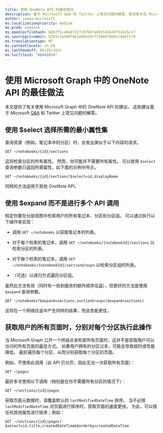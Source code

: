 ```yaml
---
title: 使用 OneNote API 的最佳做法
description: 基于 Microsoft Q&A 和 Twitter 上常见问题的解答，发现有关在 Microsoft Graph 中使用 OneNote API 的建议。
author: jewan-microsoft
ms.localizationpriority: medium
ms.prod: onenote
ms.openlocfilehash: 8d67f5ca0a6f21fc9fb4fab01534634f52e15cef
ms.sourcegitcommit: b2b3c3ae00f9e2e0bb2dcff30e97b60ccdebf170
ms.translationtype: MT
ms.contentlocale: zh-CN
ms.lasthandoff: 06/29/2022
ms.locfileid: "66442834"
---
```

# <a name="best-practices-for-working-with-the-onenote-api-in-microsoft-graph"></a>使用 Microsoft Graph 中的 OneNote API 的最佳做法

本文提供了有关使用 Microsoft Graph 中的 OneNote API 的建议。 这些建议基于 Microsoft [Q&A](/answers/topics/microsoft-graph-notes.html)  和 Twitter 上常见问题的解答。

## <a name="use-select-to-select-the-minimum-set-of-properties-you-need"></a>使用 $select 选择所需的最小属性集

查询资源（例如，笔记本中的分区）时，会发出类似于以下内容的请求。

```http
GET ~/notebooks/{id}/sections
```

这将检索分区的所有属性。 然而，你可能并不需要所有属性。 可以使用 `$select` 查询参数只返回所需属性，如下面的示例中所示。

```http
GET ~/notebooks/{id}/sections?$select=id,displayName
```

同样的方法适用于其他 OneNote API。

## <a name="use-expand-instead-of-making-multiple-api-calls"></a>使用 $expand 而不是进行多个 API 调用

假定你要在分层视图中检索用户的所有笔记本、分区和分区组。 可以通过执行以下操作来实现：

* 调用 `GET ~/notebooks` 以获取笔记本的列表。

* 对于每个检索的笔记本，调用 `GET ~/notebooks/{notebookId}/sections` 以检索分区的列表。

* 对于每个检索的笔记本，调用 `GET ~/notebooks/{notebookId}/sectionGroups` 以检索分区组的列表。

* （可选）以递归方式遍历分区组。

虽然此方法有效（同时有一些到服务的额外顺序往返），但更好的方法是使用 `$expand` 查询参数。 

```http
GET ~/notebooks?$expand=sections,sectionGroups($expand=sections)
```

这将在一个网络往返中产生同样的结果，而且性能更佳。

## <a name="when-getting-all-pages-for-a-user-do-so-for-each-section-separately"></a>获取用户的所有页面时，分别对每个分区执行此操作

当 Microsoft Graph 公开一个终结点来检索所有页面时，这并不是获取用户可以访问的所有页面的最佳方式。 如果用户拥有的分区过多，可能会导致超时或性能降低。 最好遍历每个分区，从而分别获取每个分区的页面。

例如，不使用此调用（此 API 已分页，因此无法一次获取所有页面）：

```http
GET ~/pages
```

最好多次使用以下调用（特别是在你不需要所有分区的情况下）：

```http
GET ~/sections/{id}/pages
```

获取页面元数据时，请覆盖默认的 `lastModifiedDateTime` 排序。 当不必按 `lastModifiedDateTime` 对页面进行排序时，获取页面的速度更快。 为此，可以按任何其他属性进行排序；例如：

```http
GET ~/sections/{id}/pages?$select=id,title,createdDateTime&$orderby=createdDateTime
```
